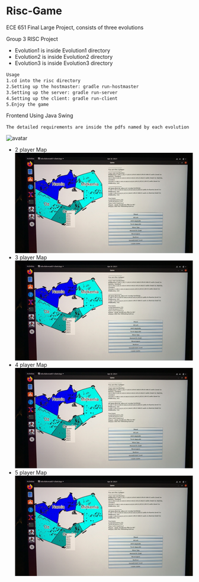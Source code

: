 # Risc-Game
ECE 651 Final Large Project, consists of three evolutions

Group 3 RISC Project

* Evolution1 is inside Evolution1 directory 
* Evolution2 is inside Evolution2 directory 
* Evolution3 is inside Evolution3 directory

```
Usage
1.cd into the risc directory
2.Setting up the hostmaster: gradle run-hostmaster
3.Setting up the server: gradle run-server
4.Setting up the client: gradle run-client
5.Enjoy the game
```

Frontend Using Java Swing

```
The detailed requirements are inside the pdfs named by each evolution
```

![avatar](https://i.insider.com/51e6e68e69beddbf39000032?width=2500&format=jpeg&auto=webp)
* 2 player Map
![2p](https://github.com/YisongZou/Risc-Game/blob/master/IMG_5956.JPG)
* 3 player Map
![avatar](https://github.com/YisongZou/Risc-Game/blob/master/IMG_5956.JPG)
* 4 player Map
![avatar](https://github.com/YisongZou/Risc-Game/blob/master/IMG_5956.JPG)
* 5 player Map
![avatar](https://github.com/YisongZou/Risc-Game/blob/master/IMG_5956.JPG)


